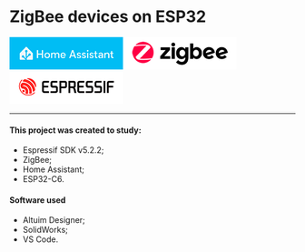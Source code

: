 # ZigBee devices on ESP32
![](https://raw.githubusercontent.com/YarikBur/ZigBee_devices/main/images/HomeAssistant.png)![](https://raw.githubusercontent.com/YarikBur/ZigBee_devices/main/images/zigbee.png)![](https://raw.githubusercontent.com/YarikBur/ZigBee_devices/main/images/Espressif.png)

<hr>

#### This project was created to study:
- Espressif SDK v5.2.2;
- ZigBee;
- Home Assistant;
- ESP32-C6.

#### Software used

- Altuim Designer;
- SolidWorks;
- VS Code.
